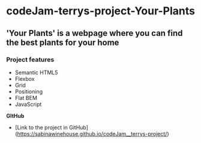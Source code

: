 # codeJam-terrys-project-Your-Plants

## 'Your Plants' is a webpage where you can find the best plants for your home

### Project features

- Semantic HTML5
- Flexbox
- Grid
- Positioning
- Flat BEM
- JavaScript

**GItHub**

- [Link to the project in GitHub] (https://sabinawinehouse.github.io/codeJam__terrys-project/)
